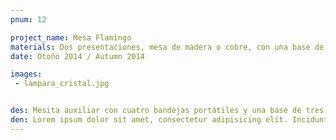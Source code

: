 ```yaml
---
pnum: 12

project_name: Mesa Flamingo
materials: Dos presentaciones, mesa de madera o cobre, con una base de acero con acabado cromado.
date: Otoño 2014 / Autumn 2014

images:
 - lampara_cristal.jpg


des: Mesita auxiliar con cuatro bandejas portátiles y una base de tres patas. Las bandejas cuentan con un orificio que permite apilar sobre la base las bandejas, y al utilizar la bandeja de forma portátil es posible colocar un vaso en el orificio. Cuenta con un espacio en uno de los laterales para colocar objetos y te permite trabajar más cómodamente sobre la superficie. hՙ~Şg�
den: Lorem ipsum dolor sit amet, consectetur adipisicing elit. Incidunt, iusto molestiae possimus sint dignissimos! Laudantium, dolore, vel, sint, labore optio perferendis illo dolorum similique soluta eum cupiditate assumenda consequatur maiores.
---
```

